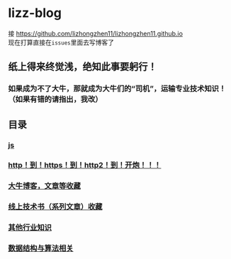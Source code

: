 # lizz-blog
接 https://github.com/lizhongzhen11/lizhongzhen11.github.io<br>
现在打算直接在`issues`里面去写博客了

## 纸上得来终觉浅，绝知此事要躬行！

### 如果成为不了大牛，那就成为大牛们的“司机”，运输专业技术知识！（如果有错的请指出，我改）

## 目录
### <a href="https://github.com/lizhongzhen11/lizz-blog/blob/master/js.md">js</a>

### <a href="https://github.com/lizhongzhen11/lizz-blog/issues/9">http！到！https！到！http2！到！开炮！！！</a>

### <a href="https://github.com/lizhongzhen11/lizz-blog/blob/master/%E5%A4%A7%E7%89%9B%E5%8D%9A%E5%AE%A2%EF%BC%8C%E6%96%87%E7%AB%A0%E7%AD%89%E6%94%B6%E8%97%8F.md">大牛博客，文章等收藏</a>
  
### <a href="https://github.com/lizhongzhen11/lizz-blog/blob/master/%E7%BA%BF%E4%B8%8A%E6%8A%80%E6%9C%AF%E4%B9%A6%EF%BC%88%E7%B3%BB%E5%88%97%E6%96%87%E7%AB%A0%EF%BC%89%E6%94%B6%E8%97%8F.md">线上技术书（系列文章）收藏</a>

### <a href="https://github.com/lizhongzhen11/lizz-blog/blob/master/%E5%85%B6%E4%BB%96%E8%A1%8C%E4%B8%9A%E7%9F%A5%E8%AF%86.md">其他行业知识</a>

### <a href="https://github.com/lizhongzhen11/lizz-blog/issues/12">数据结构与算法相关</a>
